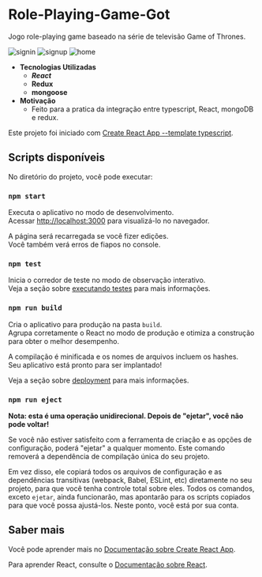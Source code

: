 # Role-Playing-Game-Got
Jogo role-playing game baseado na série de televisão Game of Thrones.
<p>
<image src="https://github.com/brufelix/Role-Playing-Game-Got/blob/master/frontend/public/image/signinGot.png" title="signin" />  
<image src="https://github.com/brufelix/Role-Playing-Game-Got/blob/master/frontend/public/image/signupGot.png" title="signup" />
<image src="https://github.com/brufelix/Role-Playing-Game-Got/blob/master/frontend/public/image/home.png" title="home" />
</p>   

- **Tecnologias Utilizadas**
  - **_React_**
  - **Redux**
  - **mongoose**
- **Motivação**
  - Feito para a pratica da integração entre typescript, React, mongoDB e redux.
  
Este projeto foi iniciado com [Create React App --template typescript](https://github.com/facebook/create-react-app).

## Scripts disponíveis

No diretório do projeto, você pode executar:

### `npm start`

Executa o aplicativo no modo de desenvolvimento.<br />
Acessar [http://localhost:3000](http://localhost:3000) para visualizá-lo no navegador.

A página será recarregada se você fizer edições.<br />
Você também verá erros de fiapos no console.

### `npm test`

Inicia o corredor de teste no modo de observação interativo.<br />
Veja a seção sobre [executando testes](https://facebook.github.io/create-react-app/docs/running-tests) para mais informações.

### `npm run build`

Cria o aplicativo para produção na pasta `build`.<br />
Agrupa corretamente o React no modo de produção e otimiza a construção para obter o melhor desempenho.

A compilação é minificada e os nomes de arquivos incluem os hashes.<br />
Seu aplicativo está pronto para ser implantado!

Veja a seção sobre [deployment](https://facebook.github.io/create-react-app/docs/deployment) para mais informações.

### `npm run eject`

**Nota: esta é uma operação unidirecional. Depois de "ejetar", você não pode voltar!**

Se você não estiver satisfeito com a ferramenta de criação e as opções de configuração, poderá "ejetar" a qualquer momento. Este comando removerá a dependência de compilação única do seu projeto.

Em vez disso, ele copiará todos os arquivos de configuração e as dependências transitivas (webpack, Babel, ESLint, etc) diretamente no seu projeto, para que você tenha controle total sobre eles. Todos os comandos, exceto `ejetar`, ainda funcionarão, mas apontarão para os scripts copiados para que você possa ajustá-los. Neste ponto, você está por sua conta.

## Saber mais

Você pode aprender mais no [Documentação sobre Create React App](https://facebook.github.io/create-react-app/docs/getting-started).

Para aprender React, consulte o [Documentação sobre React](https://reactjs.org/).
